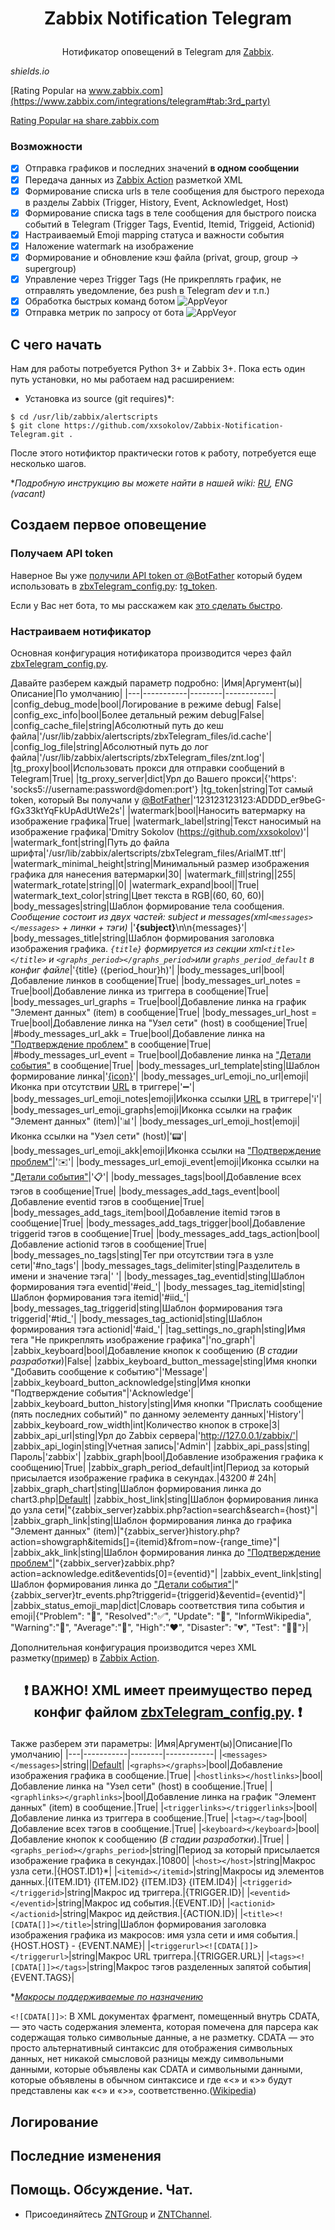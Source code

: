 # <p align="center">Zabbix Notification Telegram

<p align="center">Нотификатор оповещений в Telegram для <a href="https://www.zabbix.com/features#notification">Zabbix</a>.

_shields.io_

[Rating Popular на www.zabbix.com](https://www.zabbix.com/integrations/telegram#tab:3rd_party)

[Rating Popular на share.zabbix.com](https://share.zabbix.com/zabbix-tools-and-utilities/cat-notifications/zabbix-notification-telegram)

### Возможности
- [x] Отправка графиков и последних значений **в одном сообщении**
- [x] Передача данных из [Zabbix Action](https://www.zabbix.com/documentation/current/manual/config/notifications/action) разметкой XML 
- [x] Формирование списка urls в теле сообщения для быстрого перехода в разделы Zabbix (Trigger, History, Event, Acknowledget, Host)
- [x] Формирование списка tags в теле сообщения для быстрого поиска событий в Telegram (Trigger Tags, Eventid, Itemid, Triggeid, Actionid)
- [x] Настраиваемый Emoji mapping статуса и важности события
- [x] Наложение watermark на изображение
- [x] Формирование и обновление кэш файла (privat, group, group -> supergroup)
- [x] Управление через Trigger Tags (Не прикреплять график, не отправлять уведомление, без push в Telegram *dev* и т.п.)
- [x] Обработка быстрых команд ботом <img alt="AppVeyor" src="https://img.shields.io/static/v1?label=status&message=beta&color=yellow?logo=appveyor">
- [x] Отправка метрик по запросу от бота <img alt="AppVeyor" src="https://img.shields.io/static/v1?label=status&message=beta&color=yellow?logo=appveyor">

## С чего начать
Нам для работы потребуется Python 3+ и Zabbix 3+. Пока есть один путь установки, но мы работаем над расширением:
* Установка из source (git requires)*:
```
$ cd /usr/lib/zabbix/alertscripts
$ git clone https://github.com/xxsokolov/Zabbix-Notification-Telegram.git .
```
После этого нотификтор практически готов к работу, потребуется еще несколько шагов.

**Подробную инструкцию вы можете найти в нашей wiki: [RU](https://github.com/xxsokolov/Zabbix-Notification-Telegram/wiki/Установка-нотификатора-Zabbix-Notification-Telegram), ENG (vacant)*


## Создаем первое оповещение
### Получаем API token

Наверное Вы уже [получили API token от @BotFather](https://core.telegram.org/bots#botfather) который будем использовать в [zbxTelegram_config.py](https://github.com/xxsokolov/Zabbix-Notification-Telegram/blob/master/zbxTelegram_config.example.py): [tg_token](https://github.com/xxsokolov/Zabbix-Notification-Telegram/blob/master/zbxTelegram_config.example.py#L19).

Если у Вас нет бота, то мы расскажем как [это сделать быстро](https://github.com/xxsokolov/Zabbix-Notification-Telegram/wiki/Регистрация-нового-бота-в-Telegram).

### Настраиваем нотификатор

Основная конфигурация нотификатора производится через файл [zbxTelegram_config.py](https://github.com/xxsokolov/Zabbix-Notification-Telegram/blob/master/zbxTelegram_config.example.py). 

Давайте разберем каждый параметр подробно:
|Имя|Аргумент(ы)|Описание|По умолчанию|
|---|-----------|--------|------------|
|config_debug_mode|bool|Логирование в режиме debug| False|
|config_exc_info|bool|Более детальный режим debug|False|
|config_cache_file|string|Абсолютный путь до кеш файла|'/usr/lib/zabbix/alertscripts/zbxTelegram_files/id.cache'|
|config_log_file|string|Абсолютный путь до лог файла|'/usr/lib/zabbix/alertscripts/zbxTelegram_files/znt.log'|
|tg_proxy|bool|Использовать прокси для отправки сообщений в Telegram|True|
|tg_proxy_server|dict|Урл до Вашего прокси|{'https': 'socks5://username:password@domen:port'}
|tg_token|string|Тот самый token, который Вы получали у [@BotFather](https://core.telegram.org/bots#botfather)|'123123123123:ADDDD_er9beG-fGx33ktYqFkUpAdUtWe2s'|
|watermark|bool|Наносить ватермарку на изображение графика|True|
|watermark_label|string|Текст наносимый на изображение графика|'Dmitry Sokolov (https://github.com/xxsokolov)'|
|watermark_font|string|Путь до файла шрифта|'/usr/lib/zabbix/alertscripts/zbxTelegram_files/ArialMT.ttf'|
|watermark_minimal_height|string|Минимальный размер изображения графика для нанесения ватермарки|30|
|watermark_fill|string||255|
|watermark_rotate|string||0|
|watermark_expand|bool||True|
|watermark_text_color|string|Цвет текста в RGB|(60, 60, 60)|
|body_messages|string|Шаблон формирование тела сообщения. *Сообщение состоит из двух частей: subject и messages(xml```<messages></messages>``` + линки + тэги)* |'<b>{subject}</b>\n\n{messages}'|
|body_messages_title|string|Шаблон формирования заголовка изображения графика.  *```{title}``` формируется из секции xml```<title></title>``` и ```<graphs_period></graphs_period>```или ```graphs_period_default``` в конфиг файле*|'{title} ({period_hour}h)'|
|body_messages_url|bool|Добавление линков в сообщение|True|
|body_messages_url_notes = True|bool|Добавление линка из триггера в сообщение|True|
|body_messages_url_graphs = True|bool|Добавление линка на график "Элемент данных" (item) в сообщение|True|
|body_messages_url_host = True|bool|Добавление линка на "Узел сети" (host) в сообщение|True|
|#body_messages_url_akk = True|bool|Добавление линка на ["Подтверждение проблем"](https://www.zabbix.com/documentation/current/ru/manual/acknowledges) в сообщение|True|
|#body_messages_url_event = True|bool|Добавление линка на ["Детали события"](https://www.zabbix.com/documentation/3.0/manual/web_interface/frontend_sections/monitoring/events) в сообщение|True|
|body_messages_url_template|sting|Шаблон формирование линка|'<a href="{url}">{icon}</a>'|
|body_messages_url_emoji_no_url|emoji|Иконка при отсутствии [URL](https://www.zabbix.com/documentation/current/ru/manual/config/triggers/trigger) в триггере|'➖'|
|body_messages_url_emoji_notes|emoji|Иконка ссылки [URL](https://www.zabbix.com/documentation/current/ru/manual/config/triggers/trigger) в триггере|'ℹ️'|
|body_messages_url_emoji_graphs|emoji|Иконка ссылки на график "Элемент данных" (item)|'📊'|
|body_messages_url_emoji_host|emoji|Иконка ссылки на "Узел сети" (host)|'📟'|
|body_messages_url_emoji_akk|emoji|Иконка ссылки на ["Подтверждение проблем"](https://www.zabbix.com/documentation/current/ru/manual/acknowledges)|'✉️'|
|body_messages_url_emoji_event|emoji|Иконка ссылки на ["Детали события"](https://www.zabbix.com/documentation/3.0/manual/web_interface/frontend_sections/monitoring/events)|'📋'|
|body_messages_tags|bool|Добавление всех тэгов в сообщение|True|
|body_messages_add_tags_event|bool|Добавление eventid тэгов в сообщение|True|
|body_messages_add_tags_item|bool|Добавление itemid тэгов в сообщение|True|
|body_messages_add_tags_trigger|bool|Добавление triggerid тэгов в сообщение|True|
|body_messages_add_tags_action|bool|Добавление actionid тэгов в сообщение|True|
|body_messages_no_tags|sting|Тег при отсутствии тэга в узле сети|'#no_tags'|
|body_messages_tags_delimiter|sting|Разделитель в имени и значение тэга|' '|
|body_messages_tag_eventid|sting|Шаблон формирования тэга eventid|'#eid_'|
|body_messages_tag_itemid|sting|Шаблон формирования тэга itemid|'#iid_'|
|body_messages_tag_triggerid|sting|Шаблон формирования тэга triggerid|'#tid_'|
|body_messages_tag_actionid|sting|Шаблон формирования тэга actionid|'#aid_'|
|tag_settings_no_graph|sting|Имя тега "Не прикреплять изображение графика"|'no_graph'|
|zabbix_keyboard|bool|Добавление кнопок к сообщению (*В стадии разработки*)|False|
|zabbix_keyboard_button_message|sting|Имя кнопки "Добавить сообщение к событию"|'Message'|
|zabbix_keyboard_button_acknowledge|sting|Имя кнопки "Подтверждение события"|'Acknowledge'|
|zabbix_keyboard_button_history|sting|Имя кнопки "Прислать сообщение (пять последних событий)" по данному эелементу данных|'History'|
|zabbix_keyboard_row_width|int|Количество кнопок в строке|3|
|zabbix_api_url|sting|Урл до Zabbix сервера|'http://127.0.0.1/zabbix/'|
|zabbix_api_login|sting|Учетная запись|'Admin'|
|zabbix_api_pass|sting|Пароль|'zabbix'|
|zabbix_graph|bool|Добавление изображения графика к сообщению|True|
|zabbix_graph_period_default|int|Период за который присылается изображение графика в секундах.|43200  # 24h|
|zabbix_graph_chart|sting|Шаблон формирования линка до chart3.php|[Default](https://github.com/xxsokolov/Zabbix-Notification-Telegram/blob/master/zbxTelegram_config.example.py#L65)|
|zabbix_host_link|sting|Шаблон формирования линка до узла сети|"{zabbix_server}zabbix.php?action=search&search={host}"|
|zabbix_graph_link|sting|Шаблон формирования линка до графика "Элемент данных" (item)|"{zabbix_server}history.php?action=showgraph&itemids[]={itemid}&from=now-{range_time}"|
|zabbix_akk_link|sting|Шаблон формирования линка до ["Подтверждение проблем"](https://www.zabbix.com/documentation/current/ru/manual/acknowledges)|"{zabbix_server}zabbix.php?action=acknowledge.edit&eventids[0]={eventid}"|
|zabbix_event_link|sting|Шаблон формирования линка до ["Детали события"](https://www.zabbix.com/documentation/3.0/manual/web_interface/frontend_sections/monitoring/events)|"{zabbix_server}tr_events.php?triggerid={triggerid}&eventid={eventid}"|
|zabbix_status_emoji_map|dict|Словарь соответствия типа события и emoji|{"Problem": "🚨", "Resolved":"✅", "Update": "🚧", "InformWikipedia", "Warning":"💛", "Average":"🧡", "High":"❤️", "Disaster": "💔", "Test": "🚽💩"}|


Дополнительная конфигурация производится через XML разметку([пример](https://github.com/xxsokolov/Zabbix-Notification-Telegram/blob/master/actions.example)) в [Zabbix Action](https://www.zabbix.com/documentation/current/manual/config/notifications/action).

## <p align="center"> :exclamation: ВАЖНО! XML имеет преимущество перед конфиг файлом [zbxTelegram_config.py](https://github.com/xxsokolov/Zabbix-Notification-Telegram/blob/master/zbxTelegram_config.example.py). :exclamation:

Также разберем эти параметры:
|Имя|Аргумент(ы)|Описание|По умолчанию|
|---|-----------|--------|------------|
|```<messages></messages>```|string||[Default](https://github.com/xxsokolov/Zabbix-Notification-Telegram/blob/master/actions.example#L4)|
|```<graphs></graphs>```|bool|Добавление изображения графика в сообщение.|True|
|```<hostlinks></hostlinks>```|bool|Добавление линка на "Узел сети" (host) в сообщение.|True|
|```<graphlinks></graphlinks>```|bool|Добавление линка на график "Элемент данных" (item) в сообщение.|True|
|```<triggerlinks></triggerlinks>```|bool|Добавление линка из триггера в сообщение.|True|
|```<tag></tag>```|bool|Добавление всех тэгов в сообщение.|True|
|```<keyboard></keyboard>```|bool|Добавление кнопок к сообщению (*В стадии разработки*).|True|
|```<graphs_period></graphs_period>```|string|Период за который присылается изображение графика в секундах.|10800|
|```<host></host>```|string|Макрос узла сети.|{HOST.ID1}*|
|```<itemid></itemid>```|string|Макросы ид элементов данных.|{ITEM.ID1} {ITEM.ID2} {ITEM.ID3} {ITEM.ID4}|
|```<triggerid></triggerid>```|string|Макрос ид триггера.|{TRIGGER.ID}|
|```<eventid></eventid>```|string|Макрос ид события.|{EVENT.ID}|
|```<actionid></actionid>```|string|Макрос ид действия.|{ACTION.ID}|
|```<title><![CDATA[]]></title>```|string|Шаблон формирования заголовка изображения графика из макросов: имя узла сети и имя события.|{HOST.HOST} - {EVENT.NAME}|
|```<triggerurl><![CDATA[]]></triggerurl>```|string|Макрос URL триггера.|{TRIGGER.URL}|
|```<tags><![CDATA[]]></tags>```|string|Макрос тэгов разделенных запятой события|{EVENT.TAGS}|

**[Макросы поддерживаемые по назначению](https://www.zabbix.com/documentation/current/ru/manual/appendix/macros/supported_by_location)*

```<![CDATA[]]>```:
В XML документах фрагмент, помещенный внутрь CDATA, — это часть содержания элемента, которая помечена для парсера как содержащая только символьные данные, а не разметку. CDATA — это просто альтернативный синтаксис для отображения символьных данных, нет никакой смысловой разницы между символьными данными, которые объявлены как CDATA и символьными данными, которые объявлены в обычном синтаксисе и где «<» и «>» будут представлены как «&lt;» и «&gt;», соответственно.([Wikipedia](https://ru.wikipedia.org/wiki/CDATA))



## Логирование
## Последние изменения


## Помощь. Обсуждение. Чат.

* Присоединяйтесь [ZNTGroup](https://t.me/ZbxNTg) и [ZNTChannel](https://t.me/ZNTChannel).

